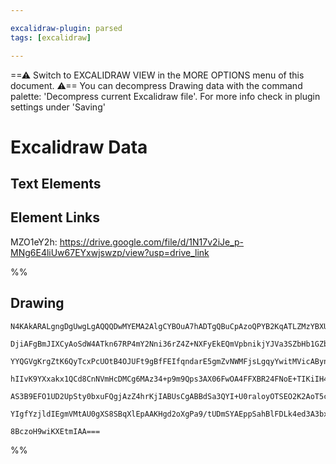 ```yaml
---

excalidraw-plugin: parsed
tags: [excalidraw]

---
```

==⚠  Switch to EXCALIDRAW VIEW in the MORE OPTIONS menu of this document. ⚠== You can decompress Drawing data with the command palette: 'Decompress current Excalidraw file'. For more info check in plugin settings under 'Saving'



# Excalidraw Data
## Text Elements
## Element Links
MZO1eY2h: https://drive.google.com/file/d/1N17v2iJe_p-MNg6E4liUw67EYxwjswzp/view?usp=drive_link

%%
## Drawing
```compressed-json
N4KAkARALgngDgUwgLgAQQQDwMYEMA2AlgCYBOuA7hADTgQBuCpAzoQPYB2KqATLZMzYBXUtiRoIACyhQ4zZAHoFAc0JRJQgEYA6bGwC2CgF7N6hbEcK4OCtptbErHALRY8RMpWdx8Q1TdIEfARcZgRmBShcZQUebQA2bQB2GjoghH0EDihmbgBtcDBQMBKIEm4IAFkALQB5AEYEAE0eSVSSyFhECozNBGJiXE1g9tLMbmcAVkmABmTJ/lKYCfqA

DjiAFgBmJIXCyAoSdW4ATkn67RP4mY2Nni36rZ4Z+NXFyEkEQmVpbnikjYJVa3SZbHb1GZbeInd4QazKEZoGaw5hQUhsADWCAAwmx8GxSBUAMSNUlIWGaXDYDHKdFCDjEXH4wkSNHWZhwXCBbKjSAAM0I+HwAGVYIj0IIPLyIKj0ViAOpHNpoPj7GVozEIUUwcUyvHlWF0n4ccK5ND1WFsTnYNTLc0zZFq2nCOAASWIZtQeQAurC+eRMu7uBwhEL

YYQGVgKrgZtK6QyTcxPcUOtB4OJUFt9gBfFEIfqndarE5gmZvNWMFjsLgqyYwitMVicABynDE3B4nf+WxOMyS4eYABF0lAC2g+QQwhThAyAKLBTLZT0+2FCOCDUfEbj1JJbbYnJKrGb1aEWtVEDgYirSWTyJRkQiMbTKNhsBEIXQGBQC4IKYgKepmx3egeEIAApBAAH04GcSpm2UeJZw2IgAFUKH+WcmkwCgACtmAoIw4AUMwEAoAB+IQOQAXgfR

hIIvK9YXxakx1QCd8CnNVmHcDMCg6MAz34+p9m9Qps3AX06FwOA4FFXBR24FNoE+TIKiIH4oFGBhCFIgAhKkaXjRk8QJYk+XMiytOwERuSgV1R30UU5RxEyWXQEkEDJKybKyOyHP06lnXpYzmQqNkOA5LlfO80hbPsjIADFBRFMUMz1KVFggazYt8+LHI1BUlQ7TLsrihynM1bVdUlA1CiynzsjygAlYRjVNbcSoavyMlqa1bW3B1OpyxqHISzgo

AS3B9EFO1UD2UpSty0bxuFQgjAzZ4hrKjIABUsCgABBdSa3QYI+U0raloyOTSEO2K2AoT5cC3NAQzDOrFpGjJZwZA77sekIXvQLl0SoS6vv0P7QZ29MKiMrTuPRIUAA0/nObRVkmO4AVWLYZmmE561KRG8XwJpuFWeILkmHhzmuaZ4g2SnBMgIxX30RSKwIIQMzmI9plxsTwe6/QWuCxNPQgeHMtpEhVvWjtHVKWXiFFBA4G4ebIBVyo2GIBAfqG

YIgfYzjldIEgmVMtAU0gXS8SBqXlEpAAKHgd2oXgPa9/tUDmSYAEppSahBlFDLk4ed3A3bxz37mRXhY797RA4gIWPq6iqsV6qBq09N78Ey/0poQEPIwtjhlE51MsiN1i0R52FsCIDW0AbhBYQ4EvuHby0hCgC8M3b9PSjsHCEGwHJhS7uBdf1w3hlY02O7qqlc8YHbX3wavSi6NKwmCSfq2lazUQMGHule0NC/PNgWJNycV9TfBQkOo+N634Nr7E

8BczoH9wiKXEtmIAA===
```
%%